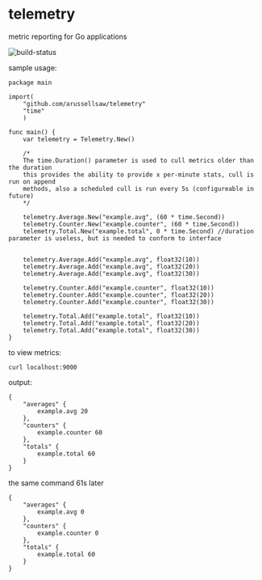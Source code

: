 # telemetry

metric reporting for Go applications

![build-status](https://travis-ci.org/arussellsaw/telemetry.svg?branch=master)

sample usage:

```
package main

import(
    "github.com/arussellsaw/telemetry"
    "time"
    )

func main() {
    var telemetry = Telemetry.New()

    /*
    The time.Duration() parameter is used to cull metrics older than the duration
    this provides the ability to provide x per-minute stats, cull is run on append
    methods, also a scheduled cull is run every 5s (configureable in future)
    */

    telemetry.Average.New("example.avg", (60 * time.Second))
    telemetry.Counter.New("example.counter", (60 * time.Second))
    telemetry.Total.New("example.total", 0 * time.Second) //duration parameter is useless, but is needed to conform to interface


    telemetry.Average.Add("example.avg", float32(10))
    telemetry.Average.Add("example.avg", float32(20))
    telemetry.Average.Add("example.avg", float32(30))

    telemetry.Counter.Add("example.counter", float32(10))
    telemetry.Counter.Add("example.counter", float32(20))
    telemetry.Counter.Add("example.counter", float32(30))

    telemetry.Total.Add("example.total", float32(10))
    telemetry.Total.Add("example.total", float32(20))
    telemetry.Total.Add("example.total", float32(30))
}

```

to view metrics:

`curl localhost:9000`  


output:  


```
{
    "averages" {
        example.avg 20
    },
    "counters" {
        example.counter 60
    },
    "totals" {
        example.total 60
    }
}
```

the same command 61s later

```
{
    "averages" {
        example.avg 0
    },
    "counters" {
        example.counter 0
    },
    "totals" {
        example.total 60
    }
}
```
